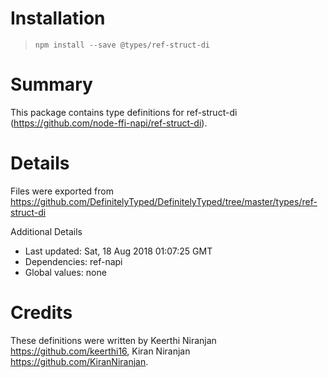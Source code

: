 # Installation
> `npm install --save @types/ref-struct-di`

# Summary
This package contains type definitions for ref-struct-di (https://github.com/node-ffi-napi/ref-struct-di).

# Details
Files were exported from https://github.com/DefinitelyTyped/DefinitelyTyped/tree/master/types/ref-struct-di

Additional Details
 * Last updated: Sat, 18 Aug 2018 01:07:25 GMT
 * Dependencies: ref-napi
 * Global values: none

# Credits
These definitions were written by Keerthi Niranjan <https://github.com/keerthi16>, Kiran Niranjan <https://github.com/KiranNiranjan>.
